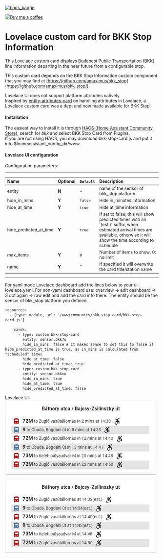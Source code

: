 [![hacs_badge](https://img.shields.io/badge/HACS-Default-orange.svg)](https://github.com/hacs/integration)

<p><a href="https://www.buymeacoffee.com/6rF5cQl" rel="nofollow" target="_blank"><img src="https://camo.githubusercontent.com/c070316e7fb193354999ef4c93df4bd8e21522fa/68747470733a2f2f696d672e736869656c64732e696f2f7374617469632f76312e7376673f6c6162656c3d4275792532306d6525323061253230636f66666565266d6573736167653d25463025394625413525413826636f6c6f723d626c61636b266c6f676f3d6275792532306d6525323061253230636f66666565266c6f676f436f6c6f723d7768697465266c6162656c436f6c6f723d366634653337" alt="Buy me a coffee" data-canonical-src="https://img.shields.io/static/v1.svg?label=Buy%20me%20a%20coffee&amp;message=%F0%9F%A5%A8&amp;color=black&amp;logo=buy%20me%20a%20coffee&amp;logoColor=white&amp;labelColor=b0c4de" style="max-width:100%;"></a></p>

# Lovelace custom card for BKK Stop Information

This Lovelace custom card displays Budapest Public Transportation (BKK)
line information departing in the near future from a configurable stop.<p>
This custom card depends on the BKK Stop Information custom component that you may find at
[https://github.com/amaximus/bkk_stop](https://github.com/amaximus/bkk_stop/).

Lovelace UI does not support platform attributes natively.<br />
Inspired by [entity-attributes-card](https://github.com/custom-cards/entity-attributes-card)
on handling attributes in Lovelace, a Lovelace custom card was a dept and now made available for BKK Stop.

#### Installation
The easiest way to install it is through [HACS (Home Assistant Community Store)](https://github.com/hacs/frontend),
search for <i>bkk</i> and select BKK Stop Card from Plugins.<br />
If you are not using HACS, you may download bkk-stop-card.js and put it into $homeassistant_config_dir/www.<br />

#### Lovelace UI configuration

Configuration parameters:<br />

---
| Name | Optional | `Default` | Description |
| :---- | :---- | :------- | :----------- |
| entity | **N** | - | name of the sensor of bkk_stop platform|
| hide_in_mins | **Y** | `false` | Hide in_minutes information|
| hide_at_time | **Y** | `true` | Hide at_time information|
| hide_predicted_at_time | **Y** | `true` | If set to false, this will show predicted times with an '(est.)' suffix, when estimated arrival times are available, otherwise it will show the time according to schedule |
| max_items | **Y** | `0` | Number of items to show. 0: no limit |
| name | **Y** | `` | If specified it will overwrite the card title/station name |
---

For yaml mode Lovelace dashboard add the lines below to your ui-lovelace.yaml. For non-yaml dashboard use: overview → edit dashboard → 3 dot again → raw edit and add the card info there.
The entity should be the sensor of bkk_stop platform you defined.
```
resources:
  - {type: module, url: '/www/community/bkk-stop-card/bkk-stop-card.js'}

    cards:
      - type: custom:bkk-stop-card
        entity: sensor.bkk7u
        hide_in_mins: false # it makes sense to set this to false if hide_predicted_at_time is true, as in_mins is calculated from "scheduled" times
        hide_at_time: false
        hide_predicted_at_time: true
      - type: custom:bkk-stop-card
        entity: sensor.bkkxu
        hide_in_mins: true
        hide_at_time: true
        hide_predicted_at_time: false

```

Lovelace UI:<br />
![bkk_stop Lovelace example](bkk_lovelace.jpg)
